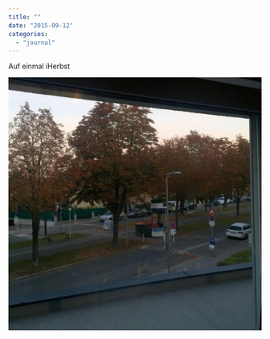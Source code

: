```yaml
---
title: ""
date: "2015-09-12"
categories: 
  - "journal"
---
```


Auf einmal iHerbst

![](images/7de287d2c3.jpg)

